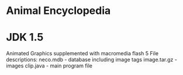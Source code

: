 # Animal Encyclopedia
# JDK 1.5
Animated Graphics supplemented with macromedia flash 5
File descriptions:
neco.mdb - database including image tags
image.tar.gz - images
clip.java - main program file


